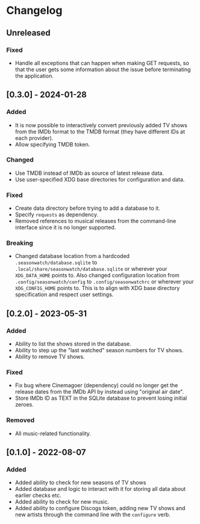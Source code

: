 # Changelog

## Unreleased

### Fixed

- Handle all exceptions that can happen when making GET requests, so that the
  user gets some information about the issue before terminating the application.

## [0.3.0] - 2024-01-28

### Added

- It is now possible to interactively convert previously added TV shows from the
  IMDb format to the TMDB format (they have different IDs at each provider).
- Allow specifying TMDB token.

### Changed

- Use TMDB instead of IMDb as source of latest release data.
- Use user-specified XDG base directories for configuration and data.

### Fixed

- Create data directory before trying to add a database to it.
- Specify `requests` as dependency.
- Removed references to musical releases from the command-line interface since
  it is no longer supported.

### Breaking

- Changed database location from a hardcoded `.seasonwatch/database.sqlite` to
  `.local/share/seasonwatch/database.sqlite` or wherever your `XDG_DATA_HOME`
  points to. Also changed configuration location from
  `.config/seasonwatch/config` to `.config/seasonwatchrc` or wherever your
  `XDG_CONFIG_HOME` points to. This is to align with XDG base directory
  specification and respect user settings.

## [0.2.0] - 2023-05-31

### Added

- Ability to list the shows stored in the database.
- Ability to step up the "last watched" season numbers for TV shows.
- Ability to remove TV shows.

### Fixed

- Fix bug where Cinemagoer (dependency) could no longer get the release dates
  from the IMDb API by instead using "original air date".
- Store IMDb ID as TEXT in the SQLite database to prevent losing initial zeroes.

### Removed

- All music-related functionality.

## [0.1.0] - 2022-08-07

### Added

- Added ability to check for new seasons of TV shows
- Added database and logic to interact with it for storing all data about
  earlier checks etc.
- Added ability to check for new music.
- Added ability to configure Discogs token, adding new TV shows and new artists
  through the command line with the `configure` verb.
